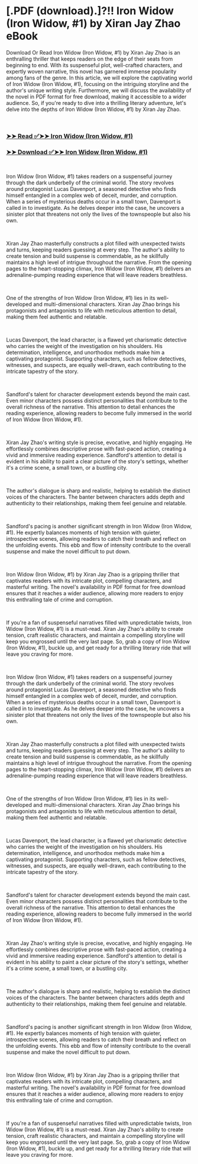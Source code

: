 # [.PDF (download).]?!! Iron Widow (Iron Widow, #1) by Xiran Jay Zhao eBook

<p>Download Or Read Iron Widow (Iron Widow, #1) by Xiran Jay Zhao is an enthralling thriller that keeps readers on the edge of their seats from beginning to end. With its suspenseful plot, well-crafted characters, and expertly woven narrative, this novel has garnered immense popularity among fans of the genre. In this article, we will explore the captivating world of Iron Widow (Iron Widow, #1), focusing on the intriguing storyline and the author's unique writing style. Furthermore, we will discuss the availability of the novel in PDF format for free download, making it accessible to a wider audience. So, if you're ready to dive into a thrilling literary adventure, let's delve into the depths of Iron Widow (Iron Widow, #1) by Xiran Jay Zhao.</p>
<p>&nbsp;</p>

### [➤➤ Read ✅➤➤ Iron Widow (Iron Widow, #1)](https://pdfworldnow.com/?book=52459864)

### [➤➤ Download ✅➤➤ Iron Widow (Iron Widow, #1)](https://pdfworldnow.com/?book=52459864)

<p>&nbsp;</p>
<p>Iron Widow (Iron Widow, #1) takes readers on a suspenseful journey through the dark underbelly of the criminal world. The story revolves around protagonist Lucas Davenport, a seasoned detective who finds himself entangled in a complex web of deceit, murder, and corruption. When a series of mysterious deaths occur in a small town, Davenport is called in to investigate. As he delves deeper into the case, he uncovers a sinister plot that threatens not only the lives of the townspeople but also his own.</p>
<p>&nbsp;</p>
<p>Xiran Jay Zhao masterfully constructs a plot filled with unexpected twists and turns, keeping readers guessing at every step. The author's ability to create tension and build suspense is commendable, as he skillfully maintains a high level of intrigue throughout the narrative. From the opening pages to the heart-stopping climax, Iron Widow (Iron Widow, #1) delivers an adrenaline-pumping reading experience that will leave readers breathless.</p>
<p>&nbsp;</p>
<p>One of the strengths of Iron Widow (Iron Widow, #1) lies in its well-developed and multi-dimensional characters. Xiran Jay Zhao brings his protagonists and antagonists to life with meticulous attention to detail, making them feel authentic and relatable.</p>
<p>&nbsp;</p>
<p>Lucas Davenport, the lead character, is a flawed yet charismatic detective who carries the weight of the investigation on his shoulders. His determination, intelligence, and unorthodox methods make him a captivating protagonist. Supporting characters, such as fellow detectives, witnesses, and suspects, are equally well-drawn, each contributing to the intricate tapestry of the story.</p>
<p>&nbsp;</p>
<p>Sandford's talent for character development extends beyond the main cast. Even minor characters possess distinct personalities that contribute to the overall richness of the narrative. This attention to detail enhances the reading experience, allowing readers to become fully immersed in the world of Iron Widow (Iron Widow, #1).</p>
<p>&nbsp;</p>
<p>Xiran Jay Zhao's writing style is precise, evocative, and highly engaging. He effortlessly combines descriptive prose with fast-paced action, creating a vivid and immersive reading experience. Sandford's attention to detail is evident in his ability to paint a clear picture of the story's settings, whether it's a crime scene, a small town, or a bustling city.</p>
<p>&nbsp;</p>
<p>The author's dialogue is sharp and realistic, helping to establish the distinct voices of the characters. The banter between characters adds depth and authenticity to their relationships, making them feel genuine and relatable.</p>
<p>&nbsp;</p>
<p>Sandford's pacing is another significant strength in Iron Widow (Iron Widow, #1). He expertly balances moments of high tension with quieter, introspective scenes, allowing readers to catch their breath and reflect on the unfolding events. This ebb and flow of intensity contribute to the overall suspense and make the novel difficult to put down.</p>
<p>&nbsp;</p>
<p>Iron Widow (Iron Widow, #1) by Xiran Jay Zhao is a gripping thriller that captivates readers with its intricate plot, compelling characters, and masterful writing. The novel's availability in PDF format for free download ensures that it reaches a wider audience, allowing more readers to enjoy this enthralling tale of crime and corruption.</p>
<p>&nbsp;</p>
<p>If you're a fan of suspenseful narratives filled with unpredictable twists, Iron Widow (Iron Widow, #1) is a must-read. Xiran Jay Zhao's ability to create tension, craft realistic characters, and maintain a compelling storyline will keep you engrossed until the very last page. So, grab a copy of Iron Widow (Iron Widow, #1), buckle up, and get ready for a thrilling literary ride that will leave you craving for more.</p>
<p>&nbsp;</p>
<p>Iron Widow (Iron Widow, #1) takes readers on a suspenseful journey through the dark underbelly of the criminal world. The story revolves around protagonist Lucas Davenport, a seasoned detective who finds himself entangled in a complex web of deceit, murder, and corruption. When a series of mysterious deaths occur in a small town, Davenport is called in to investigate. As he delves deeper into the case, he uncovers a sinister plot that threatens not only the lives of the townspeople but also his own.</p>
<p>&nbsp;</p>
<p>Xiran Jay Zhao masterfully constructs a plot filled with unexpected twists and turns, keeping readers guessing at every step. The author's ability to create tension and build suspense is commendable, as he skillfully maintains a high level of intrigue throughout the narrative. From the opening pages to the heart-stopping climax, Iron Widow (Iron Widow, #1) delivers an adrenaline-pumping reading experience that will leave readers breathless.</p>
<p>&nbsp;</p>
<p>One of the strengths of Iron Widow (Iron Widow, #1) lies in its well-developed and multi-dimensional characters. Xiran Jay Zhao brings his protagonists and antagonists to life with meticulous attention to detail, making them feel authentic and relatable.</p>
<p>&nbsp;</p>
<p>Lucas Davenport, the lead character, is a flawed yet charismatic detective who carries the weight of the investigation on his shoulders. His determination, intelligence, and unorthodox methods make him a captivating protagonist. Supporting characters, such as fellow detectives, witnesses, and suspects, are equally well-drawn, each contributing to the intricate tapestry of the story.</p>
<p>&nbsp;</p>
<p>Sandford's talent for character development extends beyond the main cast. Even minor characters possess distinct personalities that contribute to the overall richness of the narrative. This attention to detail enhances the reading experience, allowing readers to become fully immersed in the world of Iron Widow (Iron Widow, #1).</p>
<p>&nbsp;</p>
<p>Xiran Jay Zhao's writing style is precise, evocative, and highly engaging. He effortlessly combines descriptive prose with fast-paced action, creating a vivid and immersive reading experience. Sandford's attention to detail is evident in his ability to paint a clear picture of the story's settings, whether it's a crime scene, a small town, or a bustling city.</p>
<p>&nbsp;</p>
<p>The author's dialogue is sharp and realistic, helping to establish the distinct voices of the characters. The banter between characters adds depth and authenticity to their relationships, making them feel genuine and relatable.</p>
<p>&nbsp;</p>
<p>Sandford's pacing is another significant strength in Iron Widow (Iron Widow, #1). He expertly balances moments of high tension with quieter, introspective scenes, allowing readers to catch their breath and reflect on the unfolding events. This ebb and flow of intensity contribute to the overall suspense and make the novel difficult to put down.</p>
<p>&nbsp;</p>
<p>Iron Widow (Iron Widow, #1) by Xiran Jay Zhao is a gripping thriller that captivates readers with its intricate plot, compelling characters, and masterful writing. The novel's availability in PDF format for free download ensures that it reaches a wider audience, allowing more readers to enjoy this enthralling tale of crime and corruption.</p>
<p>&nbsp;</p>
<p>If you're a fan of suspenseful narratives filled with unpredictable twists, Iron Widow (Iron Widow, #1) is a must-read. Xiran Jay Zhao's ability to create tension, craft realistic characters, and maintain a compelling storyline will keep you engrossed until the very last page. So, grab a copy of Iron Widow (Iron Widow, #1), buckle up, and get ready for a thrilling literary ride that will leave you craving for more.</p>
<p>&nbsp;</p>
